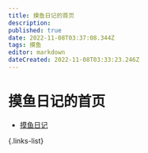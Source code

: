 ```yaml
---
title: 摸鱼日记的首页
description: 
published: true
date: 2022-11-08T03:37:08.344Z
tags: 摸鱼
editor: markdown
dateCreated: 2022-11-08T03:33:23.246Z
---
```


# 摸鱼日记的首页

- [摸鱼日记](/摸鱼日记)

{.links-list}